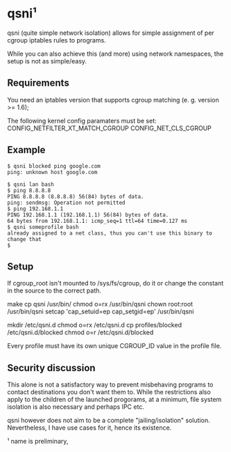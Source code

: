 qsni¹
====
qsni (quite simple network isolation) allows for simple assignment
of per cgroup iptables rules to programs.

While you can also achieve this (and more) using network namespaces,
the setup is not as simple/easy.

Requirements
------------
You need an iptables version that supports cgroup matching (e. g. 
version >= 1.6);

The following kernel config paramaters must be set:
CONFIG_NETFILTER_XT_MATCH_CGROUP
CONFIG_NET_CLS_CGROUP

Example
-------
```
$ qsni blocked ping google.com
ping: unknown host google.com
```

```
$ qsni lan bash
$ ping 8.8.8.8
PING 8.8.8.8 (8.8.8.8) 56(84) bytes of data.
ping: sendmsg: Operation not permitted
$ ping 192.168.1.1
PING 192.168.1.1 (192.168.1.1) 56(84) bytes of data.
64 bytes from 192.168.1.1: icmp_seq=1 ttl=64 time=0.127 ms
$ qsni someprofile bash
already assigned to a net class, thus you can't use this binary to change that
$
```

Setup
-----
If cgroup_root isn't mounted to /sys/fs/cgroup, do it or change the 
constant in the source to the correct path.

make 
cp qsni /usr/bin/
chmod o=rx /usr/bin/qsni
chown root:root /usr/bin/qsni
setcap 'cap_setuid=ep cap_setgid=ep' /usr/bin/qsni

mkdir /etc/qsni.d
chmod o=rx /etc/qsni.d
cp profiles/blocked /etc/qsni.d/blocked
chmod o=r /etc/qsni.d/blocked

Every profile must have its own unique CGROUP_ID value in the profile 
file.


Security discussion
--------------------
This alone is not a satisfactory way to prevent misbehaving programs
to contact destinations you don't want them to. While the restrictions
also apply to the children of the launched progorams, at a minimum, file
system isolation is also necessary and perhaps IPC etc.

qsni however does not aim to be a complete "jailing/isolation" solution.
Nevertheless, I have use cases for it, hence its existence.

¹ name is preliminary, 
